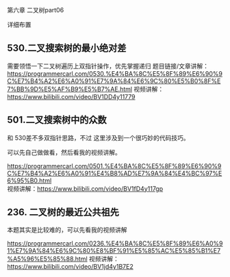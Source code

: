 第六章 二叉树part06

 详细布置 

## 530.二叉搜索树的最小绝对差 

需要领悟一下二叉树遍历上双指针操作，优先掌握递归 
题目链接/文章讲解：https://programmercarl.com/0530.%E4%BA%8C%E5%8F%89%E6%90%9C%E7%B4%A2%E6%A0%91%E7%9A%84%E6%9C%80%E5%B0%8F%E7%BB%9D%E5%AF%B9%E5%B7%AE.html 
视频讲解：https://www.bilibili.com/video/BV1DD4y11779 

## 501.二叉搜索树中的众数 

和 530差不多双指针思路，不过 这里涉及到一个很巧妙的代码技巧。

可以先自己做做看，然后看我的视频讲解。

https://programmercarl.com/0501.%E4%BA%8C%E5%8F%89%E6%90%9C%E7%B4%A2%E6%A0%91%E4%B8%AD%E7%9A%84%E4%BC%97%E6%95%B0.html  
视频讲解：https://www.bilibili.com/video/BV1fD4y117gp  

## 236. 二叉树的最近公共祖先 

本题其实是比较难的，可以先看我的视频讲解 

https://programmercarl.com/0236.%E4%BA%8C%E5%8F%89%E6%A0%91%E7%9A%84%E6%9C%80%E8%BF%91%E5%85%AC%E5%85%B1%E7%A5%96%E5%85%88.html 
视频讲解：https://www.bilibili.com/video/BV1jd4y1B7E2   


